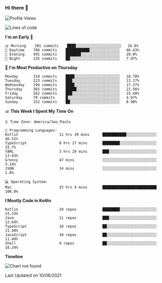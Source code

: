 ### Hi there 👋

<!--
**fernandonogueira/fernandonogueira** is a ✨ _special_ ✨ repository because its `README.md` (this file) appears on your GitHub profile.

Here are some ideas to get you started:

- 🔭 I’m currently working on ...
- 🌱 I’m currently learning ...
- 👯 I’m looking to collaborate on ...
- 🤔 I’m looking for help with ...
- 💬 Ask me about ...
- 📫 How to reach me: ...
- 😄 Pronouns: ...
- ⚡ Fun fact: ...
-->

<!--START_SECTION:waka-->
![Profile Views](http://img.shields.io/badge/Profile%20Views-35-blue)

![Lines of code](https://img.shields.io/badge/From%20Hello%20World%20I%27ve%20Written-576032%20lines%20of%20code-blue)

**I'm an Early 🐤** 

```text
🌞 Morning    281 commits    ████░░░░░░░░░░░░░░░░░░░░░   16.6% 
🌆 Daytime    786 commits    ███████████░░░░░░░░░░░░░░   46.43% 
🌃 Evening    491 commits    ███████░░░░░░░░░░░░░░░░░░   29.0% 
🌙 Night      135 commits    ██░░░░░░░░░░░░░░░░░░░░░░░   7.97%

```
📅 **I'm Most Productive on Thursday** 

```text
Monday       318 commits    ████░░░░░░░░░░░░░░░░░░░░░   18.78% 
Tuesday      223 commits    ███░░░░░░░░░░░░░░░░░░░░░░   13.17% 
Wednesday    294 commits    ████░░░░░░░░░░░░░░░░░░░░░   17.37% 
Thursday     365 commits    █████░░░░░░░░░░░░░░░░░░░░   21.56% 
Friday       262 commits    ███░░░░░░░░░░░░░░░░░░░░░░   15.48% 
Saturday     79 commits     █░░░░░░░░░░░░░░░░░░░░░░░░   4.67% 
Sunday       152 commits    ██░░░░░░░░░░░░░░░░░░░░░░░   8.98%

```


📊 **This Week I Spent My Time On** 

```text
⌚︎ Time Zone: America/Sao_Paulo

💬 Programming Languages: 
Kotlin                   11 hrs 39 mins      ███████████░░░░░░░░░░░░░░   46.51% 
TypeScript               8 hrs 27 mins       ████████░░░░░░░░░░░░░░░░░   33.7% 
YAML                     3 hrs 29 mins       ███░░░░░░░░░░░░░░░░░░░░░░   13.93% 
Groovy                   47 mins             ░░░░░░░░░░░░░░░░░░░░░░░░░   3.14% 
JSON                     14 mins             ░░░░░░░░░░░░░░░░░░░░░░░░░   1.0%

💻 Operating System: 
Mac                      25 hrs 4 mins       █████████████████████████   100.0%

```

**I Mostly Code in Kotlin** 

```text
Kotlin                   29 repos            ████████░░░░░░░░░░░░░░░░░   33.33% 
Java                     11 repos            ███░░░░░░░░░░░░░░░░░░░░░░   12.64% 
TypeScript               10 repos            ██░░░░░░░░░░░░░░░░░░░░░░░   11.49% 
JavaScript               10 repos            ██░░░░░░░░░░░░░░░░░░░░░░░   11.49% 
Shell                    9 repos             ██░░░░░░░░░░░░░░░░░░░░░░░   10.34%

```


**Timeline**

![Chart not found](https://raw.githubusercontent.com/fernandonogueira/fernandonogueira/master/charts/bar_graph.png) 


 Last Updated on 10/06/2021
<!--END_SECTION:waka-->
